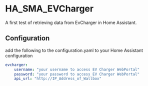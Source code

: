# HA_SMA_EVCharger
A first test of retrieving data from EvCharger in Home Assistant.

## Configuration
add the following to the configuration.yaml to your Home Assistant configuration
```yaml
evcharger:
    username: "your username to access EV Charger WebPortal"
    password: "your password to access EV Charger WebPortal"
    api_url: "http://IP_Address_of_Wallbox"
```
